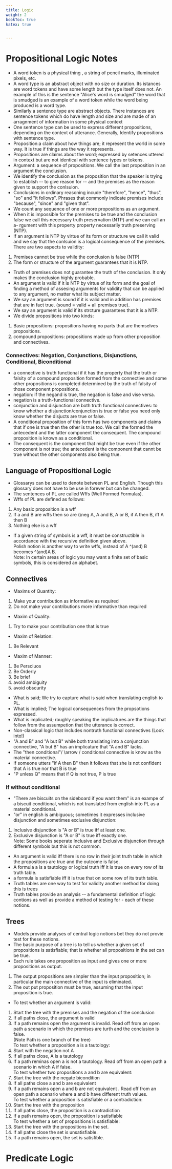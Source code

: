 ```yaml
---
title: Logic
weight: 2
bookToc: true
katex: true


---
```


# Propositional Logic Notes

- A word token is a physical thing , a string of pencil marks, illuminated pixels, etc.  
- A word type is an abstract object with no size or duration. Its istances are word tokens and have some length but the type itself does not. An example of this is the sentence "Alice's word is smudged" the word that is smudged is an example of a word token while the word being produced is a word type.  
- Similarly a sentence type are abstract objects. There instances are sentence tokens which do have length and size and are made of an arragnment of information in some physical context  
- One sentence type can be used to express different propositions, depending on the context of utterance. Generally, Identify propositions with sentence type.  
- Proposition:a claim about how things are; it represent the world in some way. It is true if things are the way it represents.  
- Propositions are claims about the word; expressed by setences uttered in context but are not identical with sentence types or tokens.  
- Argument: a sequence of propositions. We call the last proposition in an argument the conclusion.  
- We identify the conclusion as the proposition that the speaker is trying to establish -- to give reason for -- and the premises as the reason given to support the conlsuion.  
- Conclusions in ordinary reasoning incude "therefore", "hence", "thus", "so" and "it follows". Phrases that commonly indicate premises include "because", "since" and "given that".  
- We count any sequence of one or more propositions as an argument. 
- When it is impossible for the premises to be true and the conclusion false we call this necessary truth preservation (NTP) and we can call an a- rgument with this property property necessarily truth preserving (NTP).  
- If an argument is NTP by virtue of its form or structure we call it valid and we say that the conlsuion is a logical consequence of the premises. There are two aspects to validity:  
1. Premises cannot be true while the conclusion is false (NTP)  
2. The form or structure of the argument guarantees that it is NTP.  
- Truth of premises does not guarantee the truth of the conclusion. It only makes the conclusion highly probable.
- An argument is valid if it is NTP by virtue of its form and the goal of finding a method of assesing arguments for validity that can be applied to any argument, no matter what its subject matter.  
- We say an argument is sound if it is valid and in addition has premises that are in fact true. (sound = valid + all premises true).  
- We say an argument is valid if its strcture guarantees that it is a NTP.  
- We divide propositions into two kinds:
1. Basic propositions: propositions having no parts that are themselves propositions.  
2. compound propositions: propositions made up from other proposition and connectives.  
### Connectives: Negation, Conjunctions, Disjunctions, Conditional, Biconditional 
- a connective is truth functional if it has the property that the truth or falsity of a compound proposition formed from the connective and some other propositions is completed determined by the truth of falsity  of those component propositions.
- negation: if the negand is true, the negation is false and vise versa.  
- negation is a truth-functional connective.  
- conjunction and disjunction are both truth functional connectives: to know whether a disjunction/conjunction is true or false you need only know whether the disjucts are true or false.  
- A conditional proposition of this form has two components and claims that if one is true then the other is true too. We call the formed the antecedent and the latter component the consequent. The compound proposition is known as a conditional.  
- The consequent is the component that might be true even if the other component is not true; the antecedent is the component that cannt be true without the other components also being true. 
## Language of Propositional Logic 
- Glossarys can be used to denote between PL and English. Though this glossary does not have to be use in forever but can be changed. 
- The sentences of PL are called Wffs (Well Formed Formulas).   
- Wffs of PL are defined as follows:  
1. Any basic proposition  is a wff  
2. If a and B are wffs then so are (\neg A, A and B, A or B, if A then B, iff A then B  
3. Nothing else is a wff  
- If a given string of symbols is a wff, it must be constructible in accordance with the recursive definition given above.  
Polish notion is another way to write wffs, instead of A ^(and) B becomes ^(and)A B.  
Note: In certain areas of logic you may want a finite set of basic symbols, this is considered an alphabet.  
## Connectives  
- Maxims of Quantity:  
1. Make your contribution as informative as required  
2. Do not make your contributions more informative than required
- Maxim of Quality:  
1. Try to make your contribution one that is true
- Maxim of Relation:  
1. Be Relevant  
- Maxim of Manner:  
1. Be Persciuos  
2. Be Orderly  
3. Be brief  
4. avoid ambiguity  
5. avoid obscurity  
- What is said; We try to capture what is said when translating english to PL.  
- What is implied; The logical consequences from the propsotions expressed.  
- What is implicated; roughly speaking the implicatures are the things that follow from the assumpetion that the utterance is correct.  
- Non-classical logic that includes nontruth functional connectives (Look into!)  
- "A and B" and "A but B" while both translating into a conjunction connective, "A but B" has an implicature that "A and B" lacks.   
- The "then conditional"/ \arrow / conditional connective is know as the material connective.  
- If someone utters "if A then B" then it follows that she is not confident that A is true nor that B is true  
- "P unless Q" means that if Q is not true, P is true  
### If without conditional
- "There are biscuits on the sideboard if you want them" is an exampe of a biscuit conditional, which is not translated from english into PL as a material conditional. 
- "or" in english is ambiguous; sometimes it expresses inclusive disjunction and sometimes exclusive disjunction:
1. Inclusive disjunction is "A or B" is true iff at least one.  
2. Exclusive disjunction is "A or B" is true iff exactly one.  
Note: Some books seperate Inclusive and Exclusive disjunction through different symbols but this is not common.  
- An argument is valid iff there is no row in their joint truth table in which the propositions are true and the outcome is false.  
- A formula a is a tautology or logical truth iff it is true on every row of its truth table.  
- a formula is satisfiable iff it is true that on some row of its truth table.    
- Truth tables are one way to test for validity another method for doing this is trees  
- Truth tables provide an analysis -- a fundamental definition of logic contions as well as provide a method of testing for - 
each of these notions.  
## Trees
- Models provide analyses of central logic notions bet they do not provie test for these notions.  
- The basic purpose of a tree is to tell us whether a given set of propositions is satisfiable; that is whether all propositions in the set can be true.  
- Each rule takes one proposition as input and gives one or more propositions as output.  
1. The output propositions are simpler than the input proposition; in particular the main connective of the input is eliminated.  
2. The out put proposition must be true, assuming that the input proposition is true.  
- To test whether an argument is valid:  
1. Start the tree with the premises and the negation of the conclusion
2. If all paths close, the argument is valid  
3. If a path remains open the argument is invalid. Read off from an open path a scenario in which the premises are turth and the conclusion is false.  
(Note Path is one branch of the tree)  
To test whether a proposition a is a tautology:  
1. Start with the negation not A  
2. If all paths close, A is a tautology  
3. If a path reminas open a is not a tautology. Read off from an open path a scenario in which A if false.   
To test whether two propositions a and b are equivalent:  
1. Start the tree with the negate bicondition
2. If all paths close a and b are equivalent  
3. If a path remains open a and b are not equivalent . Read off from an open path a scenario where a and b have different truth values.  
To test whether a proposition is satisfiable  or a contradiction:  
1. Start the tree with the proposition  
2. If all paths close, the proposition is a contradiction  
3. If a path remains open, the proposition is satisfiable  
To test whether a set of propositions is satisfiable:
1. Start the tree with the propositions in the set.
2. If all paths close the set is unsatisfiable.
3. If a path remains open, the set is satisfible.
# Predicate Logic  



 


